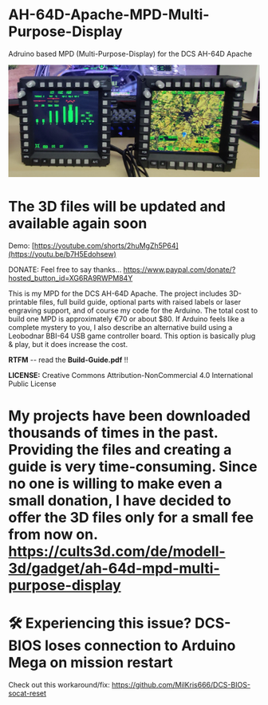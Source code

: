 # AH-64D-Apache-MPD-Multi-Purpose-Display
Adruino based  MPD (Multi-Purpose-Display) for the DCS AH-64D Apache


![Alt text](Overview.jpg)


# The 3D files will be updated and available again soon

Demo: [https://youtube.com/shorts/2huMgZh5P64](https://youtu.be/b7H5Edohsew)

DONATE: Feel free to say thanks... https://www.paypal.com/donate/?hosted_button_id=XG6RA9RWPM84Y


This is my MPD for the DCS AH-64D Apache. The project includes 3D-printable files, full build guide, optional parts with raised labels or laser engraving support, and of course my code for the Arduino. The total cost to build one MPD is approximately €70 or about $80. If Arduino feels like a complete mystery to you, I also describe an alternative build using a Leobodnar BBI-64 USB game controller board. This option is basically plug & play, but it does increase the cost.

**RTFM** -- read the **Build-Guide.pdf** !!


**LICENSE:**
Creative Commons Attribution-NonCommercial 4.0 International Public License

# My projects have been downloaded thousands of times in the past. Providing the files and creating a guide is very time-consuming. Since no one is willing to make even a small donation, I have decided to offer the 3D files only for a small fee from now on. https://cults3d.com/de/modell-3d/gadget/ah-64d-mpd-multi-purpose-display


# 🛠 Experiencing this issue? DCS-BIOS loses connection to Arduino Mega on mission restart
Check out this workaround/fix: https://github.com/MilKris666/DCS-BIOS-socat-reset
